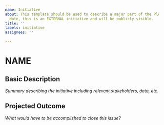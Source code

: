 ```yaml
---
name: Initiative
about: This template should be used to describe a major part of the Plotline Project.
  Note, this is an EXTERNAL initiative and will be publicly visible.
title: ''
labels: initiative
assignees: ''

---
```


# NAME

## Basic Description
*Summary describing the initiative including relevant stakeholders, data, etc.*

## Projected Outcome
*What would have to be accomplished to close this issue?*
